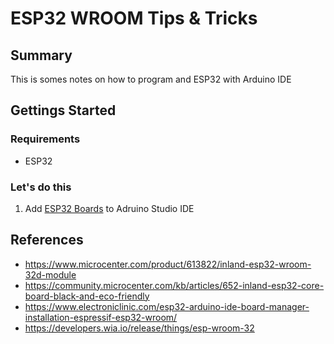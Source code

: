 # ESP32 WROOM Tips & Tricks

## Summary

This is somes notes on how to program and ESP32 with Arduino IDE

## Gettings Started

### Requirements

* ESP32

### Let's do this

1. Add [ESP32 Boards](https://raw.githubusercontent.com/espressif/arduino-esp32/gh-pages/package_esp32_index.json) to Adruino Studio IDE

## References

* https://www.microcenter.com/product/613822/inland-esp32-wroom-32d-module
* https://community.microcenter.com/kb/articles/652-inland-esp32-core-board-black-and-eco-friendly
* https://www.electroniclinic.com/esp32-arduino-ide-board-manager-installation-espressif-esp32-wroom/
* https://developers.wia.io/release/things/esp-wroom-32
